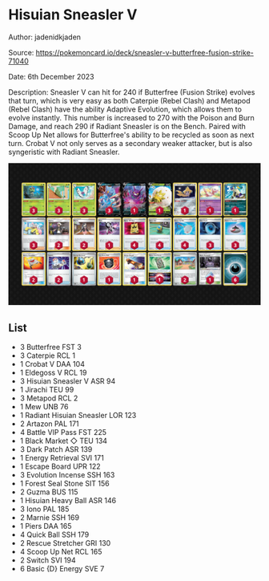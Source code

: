 # Hisuian Sneasler V

Author: jadenidkjaden

Source: <https://pokemoncard.io/deck/sneasler-v-butterfree-fusion-strike-71040>

Date: 6th December 2023

Description: Sneasler V can hit for 240 if Butterfree (Fusion Strike) evolves that turn, which is very easy as both Caterpie (Rebel Clash) and Metapod (Rebel Clash) have the ability Adaptive Evolution, which allows them to evolve instantly. This number is increased to 270 with the Poison and Burn Damage, and reach 290 if Radiant Sneasler is on the Bench. Paired with Scoop Up Net allows for Butterfree's ability to be recycled as soon as next turn. Crobat V not only serves as a secondary weaker attacker, but is also syngeristic with Radiant Sneasler.

![decklist](../../images/PAR/Hisuian%20Sneasler%20V/1-%20Hisuian%20Sneasler%20V.png)

## List

* 3 Butterfree FST 3
* 3 Caterpie RCL 1
* 1 Crobat V DAA 104
* 1 Eldegoss V RCL 19
* 3 Hisuian Sneasler V ASR 94
* 1 Jirachi TEU 99
* 3 Metapod RCL 2
* 1 Mew UNB 76
* 1 Radiant Hisuian Sneasler LOR 123
* 2 Artazon PAL 171
* 4 Battle VIP Pass FST 225
* 1 Black Market ◇ TEU 134
* 3 Dark Patch ASR 139
* 1 Energy Retrieval SVI 171
* 1 Escape Board UPR 122
* 3 Evolution Incense SSH 163
* 1 Forest Seal Stone SIT 156
* 2 Guzma BUS 115
* 1 Hisuian Heavy Ball ASR 146
* 3 Iono PAL 185
* 2 Marnie SSH 169
* 1 Piers DAA 165
* 4 Quick Ball SSH 179
* 2 Rescue Stretcher GRI 130
* 4 Scoop Up Net RCL 165
* 2 Switch SVI 194
* 6 Basic {D} Energy SVE 7

